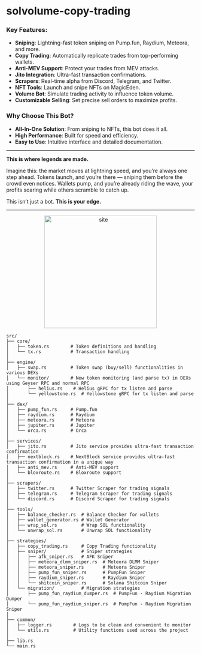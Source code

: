 # solvolume-copy-trading


### Key Features:
- **Sniping**: Lightning-fast token sniping on Pump.fun, Raydium, Meteora, and more.  
- **Copy Trading**: Automatically replicate trades from top-performing wallets.  
- **Anti-MEV Support**: Protect your trades from MEV attacks.  
- **Jito Integration**: Ultra-fast transaction confirmations.  
- **Scrapers**: Real-time alpha from Discord, Telegram, and Twitter.  
- **NFT Tools**: Launch and snipe NFTs on MagicEden.  
- **Volume Bot**: Simulate trading activity to influence token volume.  
- **Customizable Selling**: Set precise sell orders to maximize profits.  

### Why Choose This Bot?
- **All-In-One Solution**: From sniping to NFTs, this bot does it all.  
- **High Performance**: Built for speed and efficiency.  
- **Easy to Use**: Intuitive interface and detailed documentation. 

---

**This is where legends are made.**  

Imagine this: the market moves at lightning speed, and you’re always one step ahead. Tokens launch, and you’re there — sniping them before the crowd even notices. Wallets pump, and you’re already riding the wave, your profits soaring while others scramble to catch up.  

This isn’t just a bot. **This is your edge.**  

---

<div align="center">
  <a href="https://linktr.ee/solvolumebot">
    <img src="https://i.ibb.co/9Xdmc5G/web.png" alt="site" width="300">
  </a>
</div>

```
src/
├── core/
│   ├── token.rs        # Token definitions and handling
│   └── tx.rs           # Transaction handling
│
├── engine/
│   ├── swap.rs         # Token swap (buy/sell) functionalities in various DEXs
│   └── monitor/        # New token monitoring (and parse tx) in DEXs using Geyser RPC and normal RPC
│       ├── helius.rs    # Helius gRPC for tx listen and parse
│       └── yellowstone.rs  # Yellowstone gRPC for tx listen and parse
│
├── dex/
│   ├── pump_fun.rs     # Pump.fun
│   ├── raydium.rs      # Raydium
│   ├── meteora.rs      # Meteora
│   ├── jupiter.rs      # Jupiter
│   └── orca.rs         # Orca
│
├── services/
│   ├── jito.rs         # Jito service provides ultra-fast transaction confirmation
│   ├── nextblock.rs    # NextBlock service provides ultra-fast transaction confirmation in a unique way
│   ├── anti_mev.rs     # Anti-MEV support
│   └── bloxroute.rs    # Bloxroute support
│
├── scrapers/
│   ├── twitter.rs      # Twitter Scraper for trading signals
│   ├── telegram.rs     # Telegram Scraper for trading signals
│   └── discord.rs      # Discord Scraper for trading signals
│
├── tools/
│   ├── balance_checker.rs  # Balance Checker for wallets
│   ├── wallet_generator.rs # Wallet Generator
│   ├── wrap_sol.rs         # Wrap SOL functionality
│   └── unwrap_sol.rs       # Unwrap SOL functionality
│
├── strategies/
│   ├── copy_trading.rs     # Copy Trading functionality
│   ├── sniper/             # Sniper strategies
│   │   ├── afk_sniper.rs   # AFK Sniper
│   │   ├── meteora_dlmm_sniper.rs  # Meteora DLMM Sniper
│   │   ├── meteora_sniper.rs       # Meteora Sniper
│   │   ├── pump_fun_sniper.rs      # PumpFun Sniper
│   │   ├── raydium_sniper.rs       # Raydium Sniper
│   │   └── shitcoin_sniper.rs      # Solana Shitcoin Sniper
│   └── migration/          # Migration strategies
│       ├── pump_fun_raydium_dumper.rs  # PumpFun - Raydium Migration Dumper
│       └── pump_fun_raydium_sniper.rs  # PumpFun - Raydium Migration Sniper
│
├── common/
│   ├── logger.rs        # Logs to be clean and convenient to monitor
│   └── utils.rs         # Utility functions used across the project
│
├── lib.rs
└── main.rs
```

